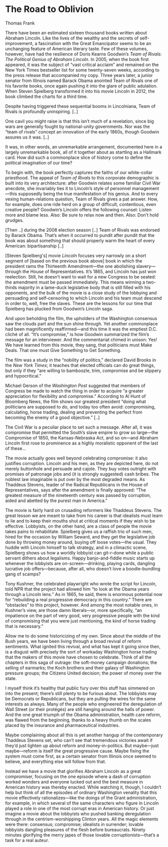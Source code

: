 # The Road to Oblivion

Thomas Frank

There have been an estimated sixteen thousand books written about
Abraham Lincoln. Like the lives of the wealthy and the secrets of
self-improvement, a fascination with the Great Emancipator seems to be
an unchanging feature of American literary taste. Few of these
volumes, however, have had the resilience of Doris Kearns Goodwin’s
*Team of Rivals: The Political Genius of Abraham Lincoln*. In 2005,
when the book first appeared, it was the subject of “vast critical
acclaim” and remained on the New York Times bestseller list for some
twenty-seven weeks, according to the press release that accompanied my
copy. Three years later, a junior senator from Illinois named Barack
Obama anointed Team of Rivals one of his favorite books, once again
pushing it into the glare of public adulation. When Steven Spielberg
transformed it into his movie Lincoln in 2012, the book climbed the
charts for a third time.

Despite having triggered these sequential booms in Lincolniana, Team
of Rivals is profoundly uninspiring. [..]

One cavil you might raise is that this isn’t much of a revelation,
since big wars are generally fought by national-unity governments. Nor
was the “team of rivals” concept an innovation of the early 1860s,
though Goodwin assures us it was. [..]

It was, in other words, an unremarkable arrangement, documented here
in a largely unremarkable book, all of it together about as startling
as a Hallmark card. How did such a commonplace slice of history come
to define the political imagination of our time?

To begin with, the book perfectly captures the faiths of our
white-collar priesthood. The appeal of *Team of Rivals* to this
corporate demographic is built into its very architecture: after
Goodwin relates some familiar Civil War anecdote, she invariably ties
it to Lincoln’s style of personnel management—this supposedly being
the true manifestation of his genius. And to every vexing
human-relations question, Team of Rivals gives a pat answer. How, for
example, does one ride herd on a group of difficult, contentious, even
creative people? Goodwin’s Lincoln offers the following counsel:
Listen more and blame less. Also: Be sure to relax now and then. Also:
Don’t hold grudges.

[Then ..] during the 2008 election season [..] Team of Rivals was
endorsed by Barack Obama. That’s when it occurred to pundit after
pundit that the book was about something that should properly warm the
heart of every American: bipartisanship [..]

[Steven Spielberg's] movie *Lincoln* focuses very narrowly on a short
segment of [based on the previous book above] book in which the
president rams the Thirteenth Amendment—the one abolishing
slavery—through the House of Representatives. It’s 1865, and Lincoln
has just won reelection. Still, he doesn’t want to wait for a new
Congress to be seated: the amendment must be passed immediately. This
means winning a two-thirds majority in a lame-duck legislative body
that is still filled with his opponents, and the bulk of the movie is
a close study of the lobbying and persuading and self-censoring to
which Lincoln and his team must descend in order to, well, free the
slaves. These are the lessons for our time that Spielberg has plucked
from Goodwin’s Lincoln saga.

And upon beholding the film, the upholders of the Washington consensus
saw the clouds part and the sun shine through. Yet another commonplace
had been magnificently reaffirmed—and this time it was the emptiest
D.C. cliché of all. “It’s compromise,” is how Goodwin summarized the
film’s message for an interviewer. And the commentariat chimed in
unison: Yes! We have learned from this movie, they sang, that
politicians must Make Deals. That one must Give Something to Get
Something.

The film was a study in the “nobility of politics,” declared David
Brooks in the *New York Times*; it teaches that elected officials can
do great things, but only if they “are willing to bamboozle, trim,
compromise and be slippery and hypocritical.”

<a name='linc1'/>

Michael Gerson of the *Washington Post* suggested that members of
Congress be made to watch the thing in order to acquire “a greater
appreciation for flexibility and compromise.” According to Al Hunt of
Bloomberg News, the film shows our greatest president “doing what
politicians are supposed to do, and today too often avoid:
compromising, calculating, horse trading, dealing and preventing the
perfect from becoming the enemy of a good objective.” [..]

The Civil War is a peculiar place to set such a message. After all, it
was compromise that permitted the South’s slave empire to grow so
large—the Compromise of 1850, the Kansas-Nebraska Act, and so on—and
Abraham Lincoln first rose to prominence as a highly moralistic
opponent of the last of these...

The movie actually goes well beyond celebrating compromise: it also
justifies corruption. Lincoln and his men, as they are depicted here,
do not merely buttonhole and persuade and cajole. They buy votes
outright with promises of patronage jobs and (it is strongly
suggested) cash bribes. The noblest law imaginable is put over by the
most degraded means. As Thaddeus Stevens, leader of the Radical
Republicans in the House of Representatives, says after the amendment
is finally approved: “The greatest measure of the nineteenth century
was passed by corruption, aided and abetted by the purest man in
America.”

The movie is fairly hard on crusading reformers like Thaddeus
Stevens. The great lesson we are meant to take from his career is that
idealists must learn to lie and to keep their mouths shut at critical
moments if they wish to be effective. Lobbyists, on the other hand,
are a class of people the movie takes pains to rehabilitate. Spielberg
gives us a raffish trio of such men, hired for the occasion by William
Seward, and they get the legislative job done by throwing money
around, buying off loose votes—the usual. They huddle with Lincoln
himself to talk strategy, and in a climactic scene, Spielberg shows us
how a worldly lobbyist can git-r-done while a public servant dithers
about legalisms. Happy banjo-and-fiddle music starts up whenever the
lobbyists are on-screen—drinking, playing cards, dangling lucrative
job offers—because, after all, who doesn’t love a boodle-bundling gang
of scamps?

Tony Kushner, the celebrated playwright who wrote the script for
Lincoln, told NPR that the project had allowed him “to look at the
Obama years through a Lincoln lens.” As in 1865, he said, there is
enormous potential now for “rebuilding a real progressive democracy in
this country.” There are “obstacles” to this project, however. And
among the most notable ones, in Kushner’s view, are those damn
liberals—or, more specifically, “an impatience on the part of very
good, very progressive people with the kind of compromising that you
were just mentioning, the kind of horse trading that is necessary.”

Allow me to do some historicizing of my own. Since about the middle of
the Bush years, we have been living through a broad revival of reform
sentiments. What ignited this revival, and what has kept it going
since then, is a disgust with precisely the sort of workaday
Washington horse trading that the makers of this ​movie have chosen to
celebrate. Think of all the chapters in this saga of outrage: the
soft-money campaign donations; the selling of earmarks; the Koch
brothers and their galaxy of Washington pressure groups; the Citizens
United decision; the power of money over the state.

I myself think it’s healthy that public fury over this stuff has
simmered on into the present; there’s still plenty to be furious
about. The lobbyists may be Democrats or Republicans, but they are
pulling the wires for the same interests as always. Many of the people
who engineered the deregulation of Wall Street (or their protégés) are
still hanging around the halls of power. And the one great triumph of
the Obama administration, health care reform, was flawed from the
beginning, thanks to a heavy thumb on the scales placed by the
insurance and pharmaceutical industries.

Maybe complaining about all this is yet another hangup of the
contemporary Thaddeus Stevens set, who can’t see that tremendous
victories await if they’d just lighten up about reform and
money-in-politics. But maybe—just maybe—reform is itself the great
progressive cause. Maybe fixing the system must come first, as a
certain senator from Illinois once seemed to believe, and everything
else will follow from that.

Instead we have a movie that glorifies Abraham Lincoln as a great
compromiser, focusing on the one episode where a dash of corruption
worked wonders and everyone lucked out and the best measure in
American history was thereby enacted. While watching it, though, I
couldn’t help but think of all the episodes of ordinary Washington
venality that this movie effectively rationalizes—like the doings of
the Grant administration, for example, in which several of the same
characters who figure in ​Lincoln played a role in one of the most
corrupt eras in American history. Or just imagine a movie about the
lobbyists who pushed banking deregulation through in the
centrism-worshipping Clinton years. All the magic elements were there:
consensus; compromise; idealists in surrender; lovable lobbyists
dangling pleasures of the flesh before bureaucrats. Ninety minutes
glorifying the merry japes of those lovable corruptionists—that’s a
task for a real auteur.

